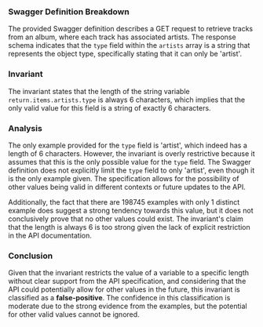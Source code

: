 ### Swagger Definition Breakdown
The provided Swagger definition describes a GET request to retrieve tracks from an album, where each track has associated artists. The response schema indicates that the `type` field within the `artists` array is a string that represents the object type, specifically stating that it can only be 'artist'.

### Invariant
The invariant states that the length of the string variable `return.items.artists.type` is always 6 characters, which implies that the only valid value for this field is a string of exactly 6 characters.

### Analysis
The only example provided for the `type` field is 'artist', which indeed has a length of 6 characters. However, the invariant is overly restrictive because it assumes that this is the only possible value for the `type` field. The Swagger definition does not explicitly limit the `type` field to only 'artist', even though it is the only example given. The specification allows for the possibility of other values being valid in different contexts or future updates to the API. 

Additionally, the fact that there are 198745 examples with only 1 distinct example does suggest a strong tendency towards this value, but it does not conclusively prove that no other values could exist. The invariant's claim that the length is always 6 is too strong given the lack of explicit restriction in the API documentation.

### Conclusion
Given that the invariant restricts the value of a variable to a specific length without clear support from the API specification, and considering that the API could potentially allow for other values in the future, this invariant is classified as a **false-positive**. The confidence in this classification is moderate due to the strong evidence from the examples, but the potential for other valid values cannot be ignored.
